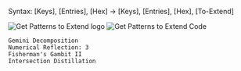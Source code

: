 Syntax:
\[Keys], \[Entries], \[Hex] -> \[Keys], \[Entries], \[Hex], \[To-Extend]

![Get Patterns to Extend logo](../../Images/Get%20Patterns%20to%20Extend%20logo.png)
![Get Patterns to Extend Code](../../Images/Get%20Patterns%20to%20Extend%20Code.png)
```
Gemini Decomposition
Numerical Reflection: 3
Fisherman's Gambit II
Intersection Distillation
```
